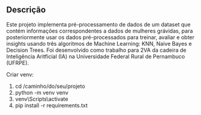 ## Descrição
Este projeto implementa pré-processamento de dados de um dataset que contém informações correspondentes a dados de mulheres grávidas, para posteriormente usar os dados pré-processados para treinar, avaliar e obter insights usando três algoritmos de Machine Learning: KNN, Naive Bayes e Decision Trees.
Foi desenvolvido como trabalho para 2VA da cadeira de Inteligência Aritficial (IA) na Universidade Federal Rural de Pernambuco (UFRPE).

Criar venv:
1. cd /caminho/do/seu/projeto
2. python -m venv venv
3. venv\Scripts\activate
4. pip install -r requirements.txt

